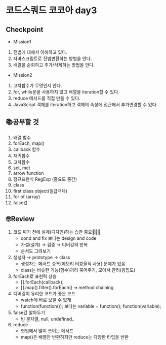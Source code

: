 # 코드스쿼드 코코아 day3
## Checkpoint
- Mission1
1. 진법에 대해서 이해하고 있다.
2. 자바스크립트로 진법변환하는 방법을 안다.
3. 배열을 순회하고 추가/삭제하는 방법을 안다.
   
- Mission2
1. 고차함수가 무엇인지 안다.
2. for, while문을 사용하지 않고 배열을 iteration할 수 있다.
3. reduce 메서드를 직접 만들 수 있다.
4. JavaScript 객체를 iteration하고 객체의 속성에 접근해서 추가변경할 수 있다.

## 📚공부할 것
1. 배열 함수
2. forEach, map()
3. callback 함수
4. 재귀함수
5. 고차함수   
1. set, met
6. arrow function
7. 정규표현식 RegExp (중요도 중간)
8. class
9. first class object(일급객체)
10. for of (array)
11. false값

## 🤓Review
1. 코드 짜기 전에 설계(디자인)하는 습관 중요📌📌📌
   - cond and fix 보다는 design and code
   - 가설(설계) → 검증 → 디버깅의 반복
   - 순서도 그려보기
2. 생성자 → prototype → class 
   - 생성자는 메서드 중복(메모리 비효율적 사용) 문제가 있음
   - class는 비슷한 기능(함수)끼리 묶어주기, 모아서 관리(응집도)
3. forEach로 표현력 상승 
   - [].forEach(callback);
   - [].map().filter().forEach() ➔ method chaining
4. 디버깅이 유리한 코드가 좋은 코드
   - watch에 바로 보일 수 있게
   - function(function()); 보다는 variable = function(); function(variable);
5. false값 알아두기
   - 빈 문자열, null, undefined..
6. reduce
   - 현업에서 많이 쓰이는 메서드
   - map()은 배열만 반환하지만 reduce는 다양한 타입을 반환

